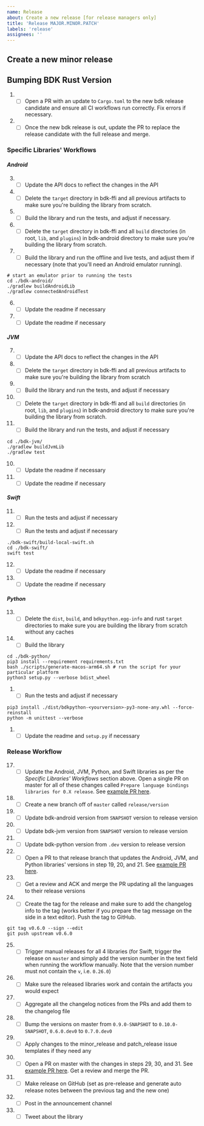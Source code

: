 ```yaml
---
name: Release
about: Create a new release [for release managers only]
title: 'Release MAJOR.MINOR.PATCH'
labels: 'release'
assignees: ''
---
```


## Create a new minor release
## Bumping BDK Rust Version
1. - [ ] Open a PR with an update to `Cargo.toml` to the new bdk release candidate and ensure all CI workflows run correctly. Fix errors if necessary.
2. - [ ] Once the new bdk release is out, update the PR to replace the release candidate with the full release and merge.

### Specific Libraries' Workflows
#### _Android_
3. - [ ] Update the API docs to reflect the changes in the API
4. - [ ] Delete the `target` directory in bdk-ffi and all previous artifacts to make sure you're building the library from scratch.
5. - [ ] Build the library and run the tests, and adjust if necessary.
1. - [ ] Delete the `target` directory in bdk-ffi and all `build` directories (in root, `lib`, and `plugins`) in bdk-android directory to make sure you're building the library from scratch.
2. - [ ] Build the library and run the offline and live tests, and adjust them if necessary (note that you'll need an Android emulator running).
```shell
# start an emulator prior to running the tests
cd ./bdk-android/
./gradlew buildAndroidLib
./gradlew connectedAndroidTest
```
6. - [ ] Update the readme if necessary
1. - [ ] Update the readme if necessary
#### _JVM_
7. - [ ] Update the API docs to reflect the changes in the API
8. - [ ] Delete the `target` directory in bdk-ffi and all previous artifacts to make sure you're building the library from scratch
9. - [ ] Build the library and run the tests, and adjust if necessary
2. - [ ] Delete the `target` directory in bdk-ffi and all `build` directories (in root, `lib`, and `plugins`) in bdk-android directory to make sure you're building the library from scratch.
3. - [ ] Build the library and run the tests, and adjust if necessary
```shell
cd ./bdk-jvm/
./gradlew buildJvmLib
./gradlew test
```
10. - [ ] Update the readme if necessary
1.  - [ ] Update the readme if necessary
#### _Swift_
11. - [ ] Run the tests and adjust if necessary
1.  - [ ] Run the tests and adjust if necessary
```shell
./bdk-swift/build-local-swift.sh
cd ./bdk-swift/
swift test
```
12. - [ ] Update the readme if necessary
1.  - [ ] Update the readme if necessary
#### _Python_
13. - [ ] Delete the `dist`, `build`, and `bdkpython.egg-info` and rust `target` directories to make sure you are building the library from scratch without any caches
14. - [ ] Build the library
```shell
cd ./bdk-python/
pip3 install --requirement requirements.txt
bash ./scripts/generate-macos-arm64.sh # run the script for your particular platform
python3 setup.py --verbose bdist_wheel
```
1.  - [ ] Run the tests and adjust if necessary
```shell
pip3 install ./dist/bdkpython-<yourversion>-py3-none-any.whl --force-reinstall
python -m unittest --verbose
```
1.  - [ ] Update the readme and `setup.py` if necessary

### Release Workflow
17. - [ ] Update the Android, JVM, Python, and Swift libraries as per the _Specific Libraries' Workflows_ section above. Open a single PR on master for all of these changes called `Prepare language bindings libraries for 0.X release`. See [example PR here](https://github.com/bitcoindevkit/bdk-ffi/pull/315).
18. - [ ] Create a new branch off of `master` called `release/version`
19. - [ ] Update bdk-android version from `SNAPSHOT` version to release version
20. - [ ] Update bdk-jvm version from `SNAPSHOT` version to release version
21. - [ ] Update bdk-python version from `.dev` version to release version
22. - [ ] Open a PR to that release branch that updates the Android, JVM, and Python libraries' versions in step 19, 20, and 21. See [example PR here](https://github.com/bitcoindevkit/bdk-ffi/pull/316).
23. - [ ] Get a review and ACK and merge the PR updating all the languages to their release versions
24. - [ ] Create the tag for the release and make sure to add the changelog info to the tag (works better if you prepare the tag message on the side in a text editor). Push the tag to GitHub.
```shell
git tag v0.6.0 --sign --edit
git push upstream v0.6.0
```
25. - [ ] Trigger manual releases for all 4 libraries (for Swift, trigger the release on `master` and simply add the version number in the text field when running the workflow manually. Note that the version number must not contain the `v`, i.e. `0.26.0`)
26. - [ ] Make sure the released libraries work and contain the artifacts you would expect 
27. - [ ] Aggregate all the changelog notices from the PRs and add them to the changelog file
28. - [ ] Bump the versions on master from `0.9.0-SNAPSHOT` to `0.10.0-SNAPSHOT`, `0.6.0.dev0` to `0.7.0.dev0`
29. - [ ] Apply changes to the minor_release and patch_release issue templates if they need any
30. - [ ] Open a PR on master with the changes in steps 29, 30, and 31. See [example PR here](https://github.com/bitcoindevkit/bdk-ffi/pull/317). Get a review and merge the PR.
31. - [ ] Make release on GitHub (set as pre-release and generate auto release notes between the previous tag and the new one)
32. - [ ] Post in the announcement channel
33. - [ ] Tweet about the library
